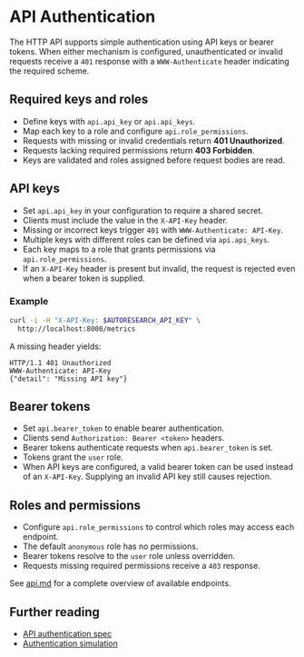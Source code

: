 # API Authentication

The HTTP API supports simple authentication using API keys or bearer tokens.
When either mechanism is configured, unauthenticated or invalid requests
receive a `401` response with a `WWW-Authenticate` header indicating the
required scheme.

## Required keys and roles

- Define keys with `api.api_key` or `api.api_keys`.
- Map each key to a role and configure `api.role_permissions`.
- Requests with missing or invalid credentials return **401 Unauthorized**.
- Requests lacking required permissions return **403 Forbidden**.
- Keys are validated and roles assigned before request bodies are read.

## API keys

- Set `api.api_key` in your configuration to require a shared secret.
- Clients must include the value in the `X-API-Key` header.
- Missing or incorrect keys trigger `401` with `WWW-Authenticate: API-Key`.
- Multiple keys with different roles can be defined via `api.api_keys`.
- Each key maps to a role that grants permissions via `api.role_permissions`.
- If an `X-API-Key` header is present but invalid, the request is rejected
  even when a bearer token is supplied.

### Example

```bash
curl -i -H "X-API-Key: $AUTORESEARCH_API_KEY" \
  http://localhost:8000/metrics
```

A missing header yields:

```http
HTTP/1.1 401 Unauthorized
WWW-Authenticate: API-Key
{"detail": "Missing API key"}
```

## Bearer tokens

- Set `api.bearer_token` to enable bearer authentication.
- Clients send `Authorization: Bearer <token>` headers.
- Bearer tokens authenticate requests when `api.bearer_token` is set.
- Tokens grant the `user` role.
- When API keys are configured, a valid bearer token can be used instead of an
  `X-API-Key`. Supplying an invalid API key still causes rejection.

## Roles and permissions

- Configure `api.role_permissions` to control which roles may access each
  endpoint.
- The default `anonymous` role has no permissions.
- Bearer tokens resolve to the `user` role unless overridden.
- Requests missing required permissions receive a `403` response.

See [api.md](api.md) for a complete overview of available endpoints.

## Further reading

- [API authentication spec](specs/api_authentication.md)
- [Authentication simulation](../scripts/api_auth_sim.py)

